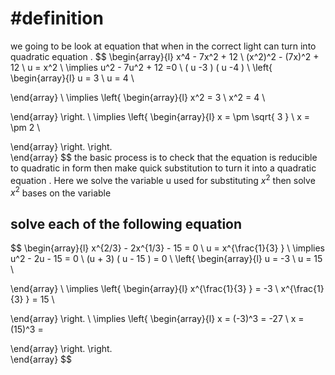 
# #definition   
we going to  be look  at equation  that when  in  the correct light can turn  into quadratic  equation . 
$$
\begin{array}{l}
x^4   -  7x^2  +  12     \\
(x^2)^2   - (7x)^2  + 12    \\
u   =  x^2   \\
\implies  u^2   - 7u^2  + 12 =0   \\
( u  -3 ) ( u -4 )    \\
 \left\{
\begin{array}{l}
  u  =   3    \\
u  = 4   \\
 
\end{array} \\
\implies
\left\{
\begin{array}{l}
  x^2   =   3    \\
x^2  = 4   \\
 

\end{array}
\right. \\
\implies
\left\{
\begin{array}{l}
  x  = \pm  \sqrt{ 3 }    \\
x =  \pm 2   \\
 

\end{array}
\right.
\right.  
 \end{array}
$$
the basic process    is to check that the equation    is reducible  to quadratic in form then  make quick   substitution  to turn it into a quadratic equation  . Here we  solve the variable  u  used for  substituting   $x^2$  then  solve  $x^2$  bases on  the variable  

## solve each of the following  equation  




$$
\begin{array}{l}
 x^{2/3} - 2x^{1/3} - 15  =  0  \\
u  = x^{\frac{1}{3} }    \\
 \implies u^2      -  2u  -  15   =    0    \\
(u   + 3) (  u   - 15  )   =   0   \\
 \left\{
\begin{array}{l}
  u  =   -3    \\
u  = 15   \\
 
\end{array} \\
\implies
\left\{
\begin{array}{l}
x^{\frac{1}{3} }     =  -3     \\
x^{\frac{1}{3} }   = 15   \\
 

\end{array}
\right. \\
\implies
\left\{
\begin{array}{l}
x   =  (-3)^3    =  -27    \\
x   = (15)^3  =  
 

\end{array}
\right.
\right.  
 \end{array}
$$